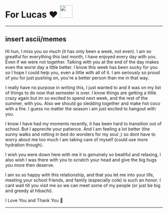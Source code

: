 # For Lucas :heart: <img src="https://media.giphy.com/media/vFKqnCdLPNOKc/giphy.gif" width="40" height="40" />
---
insert ascii/memes
---
Hi hun, I miss you so much (it has only been a week, not even). I am so greatful for everything this last month, I have enjoyed every day with you. Even if we were not together. 
Talking with you at the end of the day makes even the worst day a little better. I know this week has been sucky for you so I hope I could help you, even a little with all of it. 
I am seriously so proud of you for just pushing on, you're a better person than me in that way.

I really have no purpose in writing this, I just wanted to and it was on my list of things to do now that semester is over. 
I know things are getting a little crazy again but im so excited to spend next week, and the rest of the summer, with you. Also we should go sledding together and make hot coco with a fire.
I guess no matter the season i am just excited to hangout with you. 

I know I have had my moments recently, it has been hard to transition out of school. But I apprecite your patience. And I am feeling a lot better (the sunny walks and rotting in bed do wonders for my soul ;) 
so dont have to worry about me too much I am taking care of myself (could use more hydration though).

I wish you were down here with me it is genuinely so beatiful and relaxing, I also wish I was there with you to scratch your head and give the big hugs you more then deserve.

I am so so happy with this relationship, and that you let me into your life, meeting your school friends, and family (especially cole) is such an honor.
I cant wait till you visit me so we can meet some of my people (or just be big and greedy at hibachi).

I Love You and Thank You 💝

---
